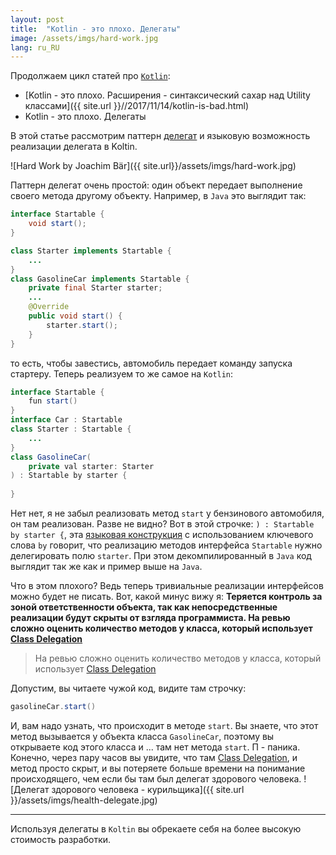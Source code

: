 ```yaml
---
layout: post
title:  "Kotlin - это плохо. Делегаты"
image: /assets/imgs/hard-work.jpg
lang: ru_RU
---
```


Продолжаем цикл статей про [`Kotlin`](https://kotlinlang.org/):

 - [Kotlin - это плохо. Расширения - синтаксический сахар над Utility классами]({{ site.url }}//2017/11/14/kotlin-is-bad.html)
 - Kotlin - это плохо. Делегаты

В этой статье рассмотрим паттерн [делегат](https://en.wikipedia.org/wiki/Delegation_pattern)
и языковую возможность реализации делегата в Koltin.

![Hard Work by Joachim Bär]({{ site.url}}/assets/imgs/hard-work.jpg)

Паттерн делегат очень простой: один объект передает выполнение своего метода другому объекту. Например, в `Java`
это выглядит так:

```java
interface Startable {
    void start();
}

class Starter implements Startable {
    ...
}
class GasolineCar implements Startable {
    private final Starter starter;
    ...
    @Override
    public void start() {
        starter.start();
    }
}
```
то есть, чтобы завестись, автомобиль передает команду запуска стартеру. Теперь реализуем то же самое на `Kotlin`:
```java
interface Startable {
    fun start()
}
interface Car : Startable
class Starter : Startable {
    ...
}
class GasolineCar(
    private val starter: Starter
) : Startable by starter {
    
}
```
Нет нет, я не забыл реализовать метод `start` у бензинового автомобиля, он там реализован. Разве не видно?
Вот в этой строчке: `) : Startable by starter {`, эта [языковая конструкция](https://kotlinlang.org/docs/reference/delegation.html) 
с использованием ключевого слова `by` говорит, что реализацию методов интерфейса `Startable` 
нужно делегировать полю `starter`. При этом декомпилированный в `Java` код выглядит так же как и 
пример выше на `Java`.

Что в этом плохого? Ведь теперь тривиальные реализации интерфейсов можно будет не писать.
Вот, какой минус вижу я:
**Теряется контроль за зоной ответственности объекта, так как непосредственные реализации будут скрыты от взгляда 
программиста. На ревью сложно оценить количество методов у класса, который использует 
[Class Delegation](https://kotlinlang.org/docs/reference/delegation.html)**

> На ревью сложно оценить количество методов у класса, который использует 
  [Class Delegation](https://kotlinlang.org/docs/reference/delegation.html)

Допустим, вы читаете чужой код, видите там строчку:
```java
gasolineCar.start()
```
И, вам надо узнать, что происходит в методе `start`. Вы знаете, что этот метод вызывается у объекта класса 
`GasolineCar`, поэтому вы открываете код этого класса и ... там нет метода `start`. П - паника. Конечно, через пару 
часов вы увидите, что там [Class Delegation](https://kotlinlang.org/docs/reference/delegation.html), и метод просто
скрыт, и вы потеряете больше времени на понимание происходящего, чем если бы там был делегат здорового человека.
![Делегат здорового человека - курильщика]({{ site.url }}/assets/imgs/health-delegate.jpg)

---
Используя делегаты в `Koltin` вы обрекаете себя на более высокую стоимость разработки.
